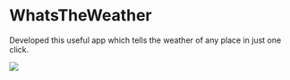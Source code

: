 # WhatsTheWeather
Developed this useful app which tells the weather of any place in just one click.






![](Demo.gif)
